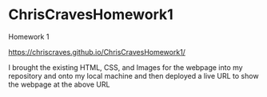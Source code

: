 # ChrisCravesHomework1
Homework 1

https://chriscraves.github.io/ChrisCravesHomework1/

I brought the existing HTML, CSS, and Images for the webpage into my repository and onto my local machine and then deployed a live URL to show the webpage at the above URL